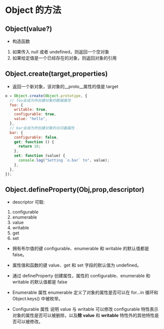 # Object 的方法

## Object(value?)

- 构造函数

1. 如果传入 null 或者 undefined，则返回一个空对象
2. 如果给定值是一个已经存在的对象，则返回对象的引用

## Object.create(target,properties)

- 返回一个新对象，该对象的\_\_proto\_\_属性的值是 target

```javascript
o = Object.create(Object.prototype, {
  // foo会成为所创建对象的数据属性
  foo: {
    writable: true,
    configurable: true,
    value: "hello",
  },
  // bar会成为所创建对象的访问器属性
  bar: {
    configurable: false,
    get: function () {
      return 10;
    },
    set: function (value) {
      console.log("Setting `o.bar` to", value);
    },
  },
});
```

## Object.defineProperty(Obj,prop,descriptor)

- descriptor 可取:

1. configurable
2. enumerable
3. value
4. writable
5. get
6. set

- 拥有布尔值的键 configurable、enumerable 和 writable 的默认值都是 false。
- 属性值和函数的键 value、get 和 set 字段的默认值为 undefined。
- 通过 defineProperty 创建属性，属性的 configurable、enumerable 和 writable 的默认值都是 false

- Enumerable 属性
  enumerable 定义了对象的属性是否可以在 for...in 循环和 Object.keys() 中被枚举。

- Configurable 属性
  说明 value 与 writable 可以修改
  configurable 特性表示对象的属性是否可以被删除，以及**除 value** 和 **writable** 特性外的其他特性是否可以被修改。
